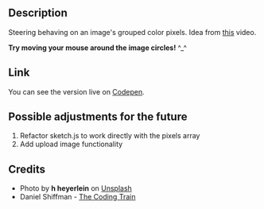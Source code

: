 ## Description
Steering behaving on an image's grouped color pixels. Idea from [this](https://www.youtube.com/watch?v=4hA7G3gup-4) video.

**Try moving your mouse around the image circles!** ^_^

## Link
You can see the version live on [Codepen](https://codepen.io/FlorinPop17/pen/VXayby).

## Possible adjustments for the future
1. Refactor sketch.js to work directly with the pixels array
2. Add upload image functionality

## Credits
- Photo by **h heyerlein** on [Unsplash](https://unsplash.com/photos/riYdn15o96U?utm_source=unsplash&utm_medium=referral&utm_content=creditCopyText)
- Daniel Shiffman - [The Coding Train](https://www.youtube.com/channel/UCvjgXvBlbQiydffZU7m1_aw)